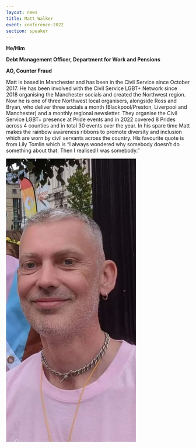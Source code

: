 ```yaml
---
layout: news
title: Matt Walker
event: conference-2022
section: speaker
---
```

**He/Him**

**Debt Management Officer, Department for Work and Pensions** 

**AO, Counter Fraud**

Matt is based in Manchester and has been in the Civil Service since October 2017. He has been involved with the Civil Service LGBT+ Network since 2018 organising the Manchester socials and created the Northwest region. Now he is one of three Northwest local organisers, alongside Ross and Bryan, who deliver three socials a month (Blackpool/Preston, Liverpool and Manchester) and a monthly regional newsletter. They organise the Civil Service LGBT+ presence at Pride events and in 2022 covered 8 Prides across 4 counties and in total 30 events over the year. In his spare time Matt makes the rainbow awareness ribbons to promote diversity and inclusion which are worn by civil servants across the country. His favourite quote is from Lily Tomlin which is “I always wondered why somebody doesn’t do something about that. Then I realised I was somebody.”

![](/assets/images/uploads/matt_w.jpg)